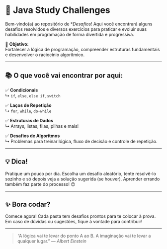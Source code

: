 # 🚀 Java Study Challenges

Bem-vindo(a) ao repositório de **Desafios*! Aqui você encontrará alguns desafios resolvidos e diversos exercícios para praticar e evoluir suas habilidades em programação de forma divertida e progressiva.  

🎯 **Objetivo:**  
Fortalecer a lógica de programação, compreender estruturas fundamentais e desenvolver o raciocínio algorítmico.

---

## 📚 O que você vai encontrar por aqui:

✅ **Condicionais**  
↳ `if`, `else`, `else if`, `switch`

✅ **Laços de Repetição**  
↳ `for`, `while`, `do-while`

✅ **Estruturas de Dados**  
↳ Arrays, listas, filas, pilhas e mais!

✅ **Desafios de Algoritmos**  
↳ Problemas para treinar lógica, fluxo de decisão e controle de repetição.

---

## 💡 Dica!
Pratique um pouco por dia. Escolha um desafio aleatório, tente resolvê-lo sozinho e só depois veja a solução sugerida (se houver). Aprender errando também faz parte do processo! 😉

---

## ✨ Bora codar?
Comece agora! Cada pasta tem desafios prontos para te colocar à prova. Em caso de dúvidas ou sugestões, fique à vontade para contribuir!

---

> “A lógica vai te levar do ponto A ao B. A imaginação vai te levar a qualquer lugar.” — *Albert Einstein*
